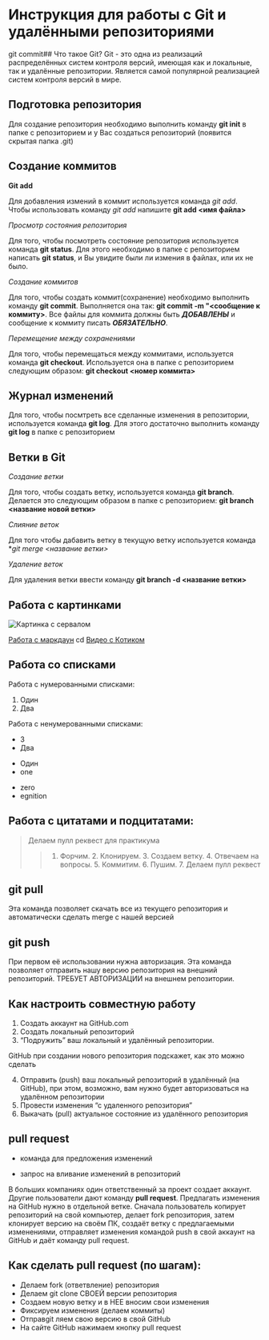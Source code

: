 # Инструкция для работы с Git и удалёнными репозиториями

git commit## Что такое Git?
Git - это одна из реализаций распределённых систем контроля версий, имеющая как и локальные, так и удалённые репозитории. Является самой популярной реализацией систем контроля версий в мире.

## Подготовка репозитория
Для создание репозитория необходимо выполнить команду **git init**  в папке с репозиторием и у Вас создаться репозиторий (появится скрытая папка .git)

## Создание коммитов
 **Git add**

Для добавления измений в коммит используется команда *git add*. Чтобы использовать команду *git add* напишите **git add <имя файла>**

*Просмотр состояния репозитория*

Для того, чтобы посмотреть состояние репозитория используется команда **git status**. Для этого необходимо в папке с репозиторием написать **git status**, и Вы увидите были ли измения в файлах, или их не было.

*Создание коммитов*

Для того, чтобы создать коммит(сохранение) необходимо выполнить команду **git commit**. Выполняется она так: **git commit -m "<сообщение к коммиту>**. Все файлы для коммита должны быть ***ДОБАВЛЕНЫ*** и сообщение к коммиту писать ***ОБЯЗАТЕЛЬНО***.

*Перемещение между сохранениями*

Для того, чтобы перемещаться между коммитами, используется команда **git checkout**. Используется она в папке с репозиторием следующим образом: **git checkout <номер коммита>**

## Журнал изменений
Для того, чтобы посмтреть все сделанные изменения в репозитории, используется команда **git log**. Для этого достаточно выполнить команду **git log** в папке с репозиторием

## Ветки в Git

*Создание ветки*

Для того, чтобы создать ветку, используется команда **git branch**. Делается это следующим образом в папке с репозиторием: **git branch <название новой ветки>**

*Слияние веток*

Для того чтобы дабавить ветку в текущую ветку используется команда **git merge <название ветки>*

*Удаление веток*

Для удаления ветки ввести команду **git branch -d  <название ветки>**

## Работа с картинками
![Картинка с сервалом](https://fsin-dostavka.su/800/600/https/pbs.twimg.com/media/EdsYNxGWoAAtnZx.jpg)

[Работа с маркдаун](https://texterra.ru/blog/ischerpyvayushchaya-shpargalka-po-sintaksisu-razmetki-markdown-na-zametku-avtoram-veb-razrabotchikam.html)
cd
[Видео с Котиком](https://www.youtube.com/watch?v=mpWdSeyQ4h8)

## Работа со списками
Работа с нумерованными списками:
1. Один
2. Два

Работа с ненумерованными списками:
* 3
* Два
+ Один
+ one
- zero
- egnition

## Работа с цитатами и подцитатами:
> Делаем пулл реквест для практикума
>> 1. Форчим. 2. Клонируем. 3. Создаем ветку. 4. Отвечаем на вопросы. 5. Коммитим. 6. Пушим. 7. Делаем пулл реквест

## git pull
Эта команда позволяет скачать все из текущего репозитория и автоматически сделать merge с нашей версией

## git push
При первом её использовании нужна авторизация.
Эта команда позволяет отправить нашу версию репозитория на внешний репозиторий. ТРЕБУЕТ АВТОРИЗАЦИИ на внешнем репозитории.

## Как настроить совместную работу

1. Создать аккаунт на GitHub.com
2. Создать локальный репозиторий
3. “Подружить” ваш локальный и удалённый репозитории. 
    
GitHub при создании нового репозитория подскажет, как это можно сделать
    
4. Отправить (push) ваш локальный репозиторий в удалённый (на GitHub), при этом, возможно, вам нужно будет авторизоваться на удалённом репозитории
5. Провести изменения “с удаленного репозитория”
6. Выкачать (pull) актуальное состояние из удалённого репозитория

## pull request

- команда для предложения изменений 

- запрос на вливание изменений в репозиторий

В больших компаниях один ответственный за проект создает аккаунт. Другие пользователи дают команду **pull request**. Предлагать изменения на GitHub нужно в отдельной ветке. 
Сначала пользователь копирует репозиторий на свой компьютер, делает fork репозитория, затем клонирует версию на своём ПК, создаёт ветку с предлагаемыми изменениями, отправляет изменения командой push в свой аккаунт на GitHub и даёт команду pull request.



## Как сделать pull request (по шагам):

- Делаем fork (ответвление) репозитория
- Делаем git clone СВОЕЙ версии репозитория
- Создаем новую ветку и в НЕЕ вносим свои изменения
- Фиксируем изменения (делаем коммиты)
- Отправgit ляем свою версию в свой GitHub
- На сайте GitHub нажимаем кнопку pull request